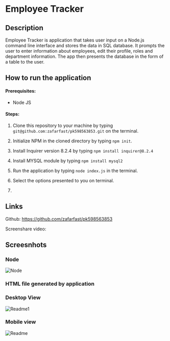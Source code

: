 # Employee Tracker

## Description
Employee Tracker is application that takes user input on a Node.js command line interface and stores the data in SQL database. It prompts the user to enter information about employees, edit their profile, roles and department information. The app then presents the database in the form of a table to the user.

## How to run the application

#### Prerequisites:
- Node JS

#### Steps:

1) Clone this repository to your machine by typing `git@github.com:zafarfast/pk598563853.git` on the terminal.
2) Initialize NPM in the cloned directory by typing `npm init`. 
3) Install Inquirer version 8.2.4 by typing `npm install inquirer@8.2.4`
4) Install MYSQL module by typing `npm install mysql2`
5) Run the application by typing `node index.js` in the terminal.
6) Select the options presented to you on terminal.

7) 
## Links
Github:
https://github.com/zafarfast/pk598563853

Screenshare video:

## Screesnhots

### Node
![Node](/assets/images/node_screenshot1.jpg)

### HTML file generated by application
### Desktop View
![Readme1](/assets/images/html_screenshot1.jpg)
### Mobile view
![Readme](/assets/images/html_screenshot2.jpg)
